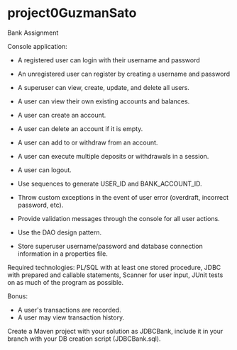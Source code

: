 # project0GuzmanSato
Bank Assignment

Console application: 

* A registered user can login with their username and password  
* An unregistered user can register by creating a username and password 
* A superuser can view, create, update, and delete all users.

* A user can view their own existing accounts and balances. 
* A user can create an account.
* A user can delete an account if it is empty.  
* A user can add to or withdraw from an account. 
* A user can execute multiple deposits or withdrawals in a session. 
* A user can logout.

* Use sequences to generate USER_ID and BANK_ACCOUNT_ID.
* Throw custom exceptions in the event of user error (overdraft, incorrect password, etc). 
* Provide validation messages through the console for all user actions. 
* Use the DAO design pattern. 
* Store superuser username/password and database connection information in a properties file. 

Required technologies: 
PL/SQL with at least one stored procedure, JDBC with prepared and callable statements,
Scanner for user input, JUnit tests on as much of the program as possible.

Bonus: 
* A user's transactions are recorded.
* A user may view transaction history. 
		
Create a Maven project with your solution as JDBCBank, include it in your branch with your DB creation script (JDBCBank.sql). 
